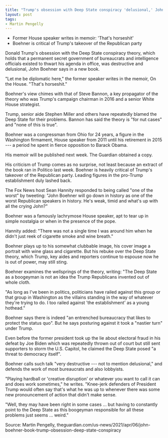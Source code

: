 ```yaml
---
title: "Trump's obsession with Deep State conspiracy 'delusional,' John Boehner says"
layout: post
tags:
- Martin Pengelly
---
```


- Former House speaker writes in memoir: 'That's horseshit'
- Boehner is critical of Trump's takeover of the Republican party

Donald Trump's obsession with the Deep State conspiracy theory, which holds that a permanent secret government of bureaucrats and intelligence officials existed to thwart his agenda in office, was destructive and delusional, John Boehner says in a new book.

"Let me be diplomatic here," the former speaker writes in the memoir, On the House. "That's horseshit."

Boehner's view chimes with that of Steve Bannon, a key propagator of the theory who was Trump's campaign chairman in 2016 and a senior White House strategist.

Trump, senior aide Stephen Miller and others have repeatedly blamed the Deep State for their problems. Bannon has said the theory is "for nut cases" and "none of this is true".

Boehner was a congressman from Ohio for 24 years, a figure in the Washington firmament, House speaker from 2011 until his retirement in 2015 --- a period he spent in fierce opposition to Barack Obama.

His memoir will be published next week. The Guardian obtained a copy.

His criticism of Trump comes as no surprise, not least because an extract of the book ran in Politico last week. Boehner is heavily critical of Trump's takeover of the Republican party. Leading figures in the pro-Trump establishment duly lashed back.

The Fox News host Sean Hannity responded to being called "one of the worst" by tweeting: "John Boehner will go down in history as one of the worst Republican speakers in history. He's weak, timid and what's up with all the crying John?"

Boehner was a famously lachrymose House speaker, apt to tear up in simple nostalgia or when in the presence of the pope.

Hannity added: "There was not a single time I was around him when he didn't just reek of cigarette smoke and wine breath."

Boehner plays up to his somewhat clubbable image, his cover image a portrait with wine glass and cigarette. But his rebuke over the Deep State theory, which Trump, key aides and reporters continue to espouse now he is out of power, may still sting.

Boehner examines the wellsprings of the theory, writing: "The Deep State as a boogeyman is not an idea the Trump Republicans invented out of whole cloth.

"As long as I've been in politics, politicians have railed against this group or that group in Washington as the villains standing in the way of whatever they're trying to do. I too railed against 'the establishment' as a young hothead."

Boehner says there is indeed "an entrenched bureaucracy that likes to protect the status quo". But he says posturing against it took a "nastier turn" under Trump.

Even before the former president took up the lie about electoral fraud in his defeat by Joe Biden which was repeatedly thrown out of court but still sent supporters to storm the U.S. Capitol, he claimed the Deep State posed "a threat to democracy itself".

Boehner calls such talk "very destructive --- not to mention delusional," and defends the work of most bureaucrats and also lobbyists.

"Playing hardball or 'creative disruption' or whatever you want to call it can and does work sometimes," he writes. "Knee-jerk defenders of President Trump would often say that's what he was up to whenever there was some new pronouncement of action that didn't make sense.

"Well, they may have been right in some cases ... but having to constantly point to the Deep State as this boogeyman responsible for all these problems just seems ... weird."

Source: Martin Pengelly, theguardian.com/us-news/2021/apr/06/john-boehner-book-trump-obsession-deep-state-conspiracy
